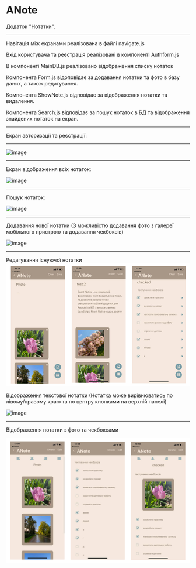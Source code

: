 # ANote
Додаток "Нотатки".
___________________

Навігація між екранами реалізована в файлі navigate.js

Вхід користувача та реєстрація реалізовані в компоненті Authform.js

В компоненті MainDB.js реалізовано відображення списку нотаток

Компонента Form.js відоповідає за додавання нотатки та фото в базу даних, а також редагування.

Компонента ShowNote.js відповідає за відображення нотатки та видалення.

Компонента Search.js відповідає за пошук нотаток в БД та відображення знайдених нотаток на екран.



___________________

Екран авторизації та реєстрації:
____________________

![image](screensh/)

_____________________

Екран відображення всіх нотаток: 

![image](screensh/)
_____________________

Пошук нотаток:

![image](screensh/)
  
______________________

Додавання нової нотатки (З можливістю додавання фото з галереї мобільного пристрою та додавання чекбоксів)

![image](screensh/)

_______________________
Редагування існуючої нотатки
![image](screensh/edit.jpg)

Відображення текстової нотатки (Нотатка може вирівнюватись по лівому/правому краю та по центру кнопками на верхній панелі)

![image](screensh/)

______________________

Відображення нотатки з фото та чекбоксами

![image](screensh/notewithphoto.jpg)





